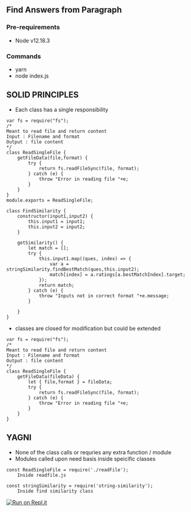 ## Find Answers from Paragraph
### Pre-requirements 

- Node v12.18.3

### Commands

- yarn 
- node index.js



## SOLID PRINCIPLES 

* Each class has a single responsibility 

```
var fs = require("fs");
/*
Meant to read file and return content
Input : Filename and format
Output : file content 
*/
class ReadSingleFile {
    getFileData(file,format) {
        try {
            return fs.readFileSync(file, format);
        } catch (e) {
            throw "Error in reading file "+e;
        }        
    }
}
module.exports = ReadSingleFile;

class FindSimilarity {
    constructor(input1,input2) {
        this.input1 = input1;
        this.input2 = input2;
    }

    getSimilarity() {
        let match = [];
        try {
            this.input1.map((ques, index) => {
                var a = stringSimilarity.findBestMatch(ques,this.input2);
                match[index] = a.ratings[a.bestMatchIndex].target;
            });
            return match;   
        } catch (e) {
            throw "Inputs not in correct format "+e.message;
        }

    }
}

```

* classes are closed for modification but could be extended
```
var fs = require("fs");
/*
Meant to read file and return content
Input : Filename and format
Output : file content 
*/
class ReadSingleFile {
    getFileData(fileData) {
        let { file,format } = fileData;
        try {
            return fs.readFileSync(file, format);
        } catch (e) {
            throw "Error in reading file "+e;
        }        
    }
}
```

## YAGNI
* None of the class calls or requries any extra function / module
* Modules called upon need basis inside speicific classes 

```
const ReadSingleFile = require('./readFile'); 
    Inside readfile.js

const stringSimilarity = require('string-similarity');
    Inside find similarity class
```
[![Run on Repl.it](https://repl.it/badge/github/kapilkhyani/findAnswerFromPara)](https://repl.it/github/kapilkhyani/findAnswerFromPara)
